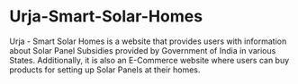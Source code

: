 # Urja-Smart-Solar-Homes
Urja - Smart Solar Homes is a website that provides users with information about Solar Panel Subsidies provided by Government of India in various States. Additionally, it is also an E-Commerce website where users can buy products for setting up Solar Panels at their homes.
